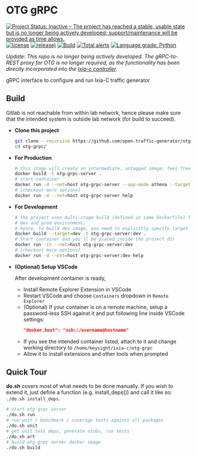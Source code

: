 # OTG gRPC

[![Project Status: Inactive – The project has reached a stable, usable state but is no longer being actively developed; support/maintenance will be provided as time allows.](https://www.repostatus.org/badges/latest/inactive.svg)](https://www.repostatus.org/#inactive)
[![license](https://img.shields.io/badge/license-MIT-green.svg)](https://en.wikipedia.org/wiki/MIT_License)
[![release)](https://img.shields.io/github/v/release/open-traffic-generator/otg-grpc)](https://github.com/open-traffic-generator/otg-grpc/releases/latest)
[![Build](https://github.com/open-traffic-generator/otg-grpc/actions/workflows/publish.yaml/badge.svg)](https://github.com/open-traffic-generator/otg-grpc/actions/workflows/publish.yaml)
[![Total alerts](https://img.shields.io/lgtm/alerts/g/open-traffic-generator/otg-grpc.svg?logo=lgtm&logoWidth=18)](https://lgtm.com/projects/g/open-traffic-generator/otg-grpc/alerts/)
[![Language grade: Python](https://img.shields.io/lgtm/grade/python/g/open-traffic-generator/otg-grpc.svg?logo=lgtm&logoWidth=18)](https://lgtm.com/projects/g/open-traffic-generator/otg-grpc/context:python)

*Update: This repo is no longer being actively developed.  The gRPC-to-REST proxy for OTG is no longer required, as the functionality has been directly incorporated into the [Ixia-c controller](https://github.com/open-traffic-generator/ixia-c/releases/tag/v0.0.1-3182).*

gRPC interface to configure and run Ixia-C traffic generator

## Build

Gitlab is not reachable from within lab network, hence please make sure that the intended system is outside lab network (for build to succeed).

- **Clone this project**

  ```sh
  git clone --recursive https://github.com/open-traffic-generator/otg-grpc.git
  cd otg-grpc/
  ```

- **For Production**

    ```sh
    # this stage will create an intermediate, untagged image; feel free to get rid of it afterwards
    docker build -t otg-grpc-server .
    # start container
    docker run -d --net=host otg-grpc-server --app-mode athena --target-host localhost --target-port 443
    # [checkout more options]
    docker run -d --net=host otg-grpc-server help
    ```

- **For Development**

    ```sh
    # the project uses multi-stage build (defined in same Dockerfile) for both
    # dev and prod environment;
    # hence, to build dev image, you need to explicitly specify target `stage`
    docker build --target=dev -t otg-grpc-server:dev .
    # Start container and you'll be placed inside the project dir
    docker run -it --net=host otg-grpc-server:dev
    # [checkout more options]
    docker run -d --net=host otg-grpc-server:dev help
    ```

- **(Optional) Setup VSCode**

    After development container is ready,
    - Install Remote Explorer Extension in VSCode
    - Restart VSCode and choose `Containers` dropdown in `Remote Explorer`
    - (Optional) If your container is on a remote machine, setup a password-less SSH against it and put following line inside VSCode settings:
      ```json
      "docker.host": "ssh://username@hostname"
      ```
    - If you see the intended container listed, attach to it and change working directory to `/home/keysight/ixia-c/otg-grpc`
    - Allow it to install extensions and other tools when prompted

## Quick Tour

**do.sh** covers most of what needs to be done manually. If you wish to extend it, just define a function (e.g. install_deps()) and call it like so: `./do.sh install_deps`.

```sh
# start otg grpc server
./do.sh run
# run unit / benchmark / coverage tests against all packages
./do.sh unit
# get unit test deps, generate stubs, run tests
./do.sh art
# build otg grpc server docker image
./do.sh build
```
